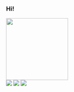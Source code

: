 ### Hi!
 <div>
  <img height="170em" src="https://github-readme-stats.vercel.app/api/top-langs/?username=JooaoMS&layout=compact&langs_count=7&theme=dark"/>
</div>
 <a href="https://instagram.com/joaoo.ms" target="_blank"><img src="https://img.shields.io/badge/-Instagram-%23E4405F?style=for-the-badge&logo=instagram&logoColor=white" target="_blank"></a>
<a href = "mailto:contato.joaoms@icloud.com"><img src="https://img.shields.io/badge/-Gmail-%23333?style=for-the-badge&logo=gmail&logoColor=white" target="_blank"></a>
  <a href="https://www.linkedin.com/in/jo%C3%A3o-vitor-moreira-7aba38226/" target="_blank"><img src="https://img.shields.io/badge/-LinkedIn-%230077B5?style=for-the-badge&logo=linkedin&logoColor=white" target="_blank"></a> 
